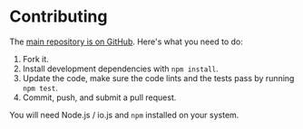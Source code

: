 # Contributing

The [main repository is on GitHub](https://github.com/fortunejs/fortune). Here's what you need to do:

1. Fork it.
2. Install development dependencies with `npm install`.
3. Update the code, make sure the code lints and the tests pass by running `npm test`.
4. Commit, push, and submit a pull request.

You will need Node.js / io.js and `npm` installed on your system.
